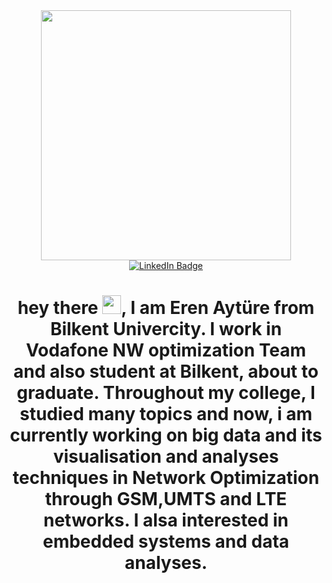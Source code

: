 <div id="header" align="center">
  <img src="https://media.giphy.com/media/M9gbBd9nbDrOTu1Mqx/giphy.gif" width="400"/>
    <div id="badges">
    <a href="https://www.linkedin.com/in/eren-ayt%C3%BCre-014a5777/">
      <img src="https://img.shields.io/badge/LinkedIn-blue?style=for-the-badge&logo=linkedin&logoColor=white" alt="LinkedIn Badge"/>
    </a>
    </div>
    <h1>
        hey there
        <img src="https://media.giphy.com/media/hvRJCLFzcasrR4ia7z/giphy.gif" width="30px"/>,
        I am Eren Aytüre from Bilkent Univercity. I work in Vodafone NW optimization Team and also student at Bilkent, about to graduate.
        Throughout my college, I studied many topics and now, i am currently working on big data and its visualisation and analyses techniques
        in Network Optimization through GSM,UMTS and LTE networks. I alsa interested in embedded systems and data analyses. 
    </h1>
</div>




<!--
**ErenAyture/ErenAyture** is a ✨ _special_ ✨ repository because its `README.md` (this file) appears on your GitHub profile.

Here are some ideas to get you started:

- 🔭 I’m currently working on ...
- 🌱 I’m currently learning ...
- 👯 I’m looking to collaborate on ...
- 🤔 I’m looking for help with ...
- 💬 Ask me about ...
- 📫 How to reach me: ...
- 😄 Pronouns: ...
- ⚡ Fun fact: ...
-->
